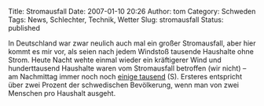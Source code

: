 Title: Stromausfall
Date: 2007-01-10 20:26
Author: tom
Category: Schweden
Tags: News, Schlechter, Technik, Wetter
Slug: stromausfall
Status: published

In Deutschland war zwar neulich auch mal ein großer Stromausfall, aber
hier kommt es mir vor, als seien nach jedem Windstoß tausende Haushalte
ohne Strom. Heute Nacht wehte einmal wieder ein kräftigerer Wind und
hunderttausend Haushalte waren vom Stromausfall betroffen (wir nicht) –
am Nachmittag immer noch noch [einige
tausend](http://www.sr.se/Ekot/artikel.asp?artikel=1137150) (S).
Ersteres entspricht über zwei Prozent der schwedischen Bevölkerung, wenn
man von zwei Menschen pro Haushalt ausgeht.


